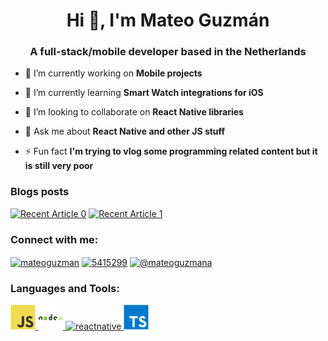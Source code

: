 <h1 align="center">Hi 👋, I'm Mateo Guzmán</h1>
<h3 align="center">A full-stack/mobile developer based in the Netherlands</h3>

- 🔭 I’m currently working on **Mobile projects**

- 🌱 I’m currently learning **Smart Watch integrations for iOS**

- 👯 I’m looking to collaborate on **React Native libraries**

- 💬 Ask me about **React Native and other JS stuff**

- ⚡ Fun fact **I'm trying to vlog some programming related content but it is still very poor**

### Blogs posts
<!-- BLOG-POST-LIST:START -->
<a target="_blank" href="https://github-readme-medium-recent-article.vercel.app/medium/@mateoguzmana/0"><img src="https://github-readme-medium-recent-article.vercel.app/medium/@mateoguzmana/0" alt="Recent Article 0"></a>
<a target="_blank" href="https://github-readme-medium-recent-article.vercel.app/medium/@mateoguzmana/1"><img src="https://github-readme-medium-recent-article.vercel.app/medium/@mateoguzmana/1" alt="Recent Article 1"></a>
<!-- BLOG-POST-LIST:END -->

<h3 align="left">Connect with me:</h3>
<p align="left">
<a href="https://linkedin.com/in/mateoguzman" target="blank"><img align="center" src="https://raw.githubusercontent.com/rahuldkjain/github-profile-readme-generator/master/src/images/icons/Social/linked-in-alt.svg" alt="mateoguzman" height="30" width="40" /></a>
<a href="https://stackoverflow.com/users/5415299" target="blank"><img align="center" src="https://raw.githubusercontent.com/rahuldkjain/github-profile-readme-generator/master/src/images/icons/Social/stack-overflow.svg" alt="5415299" height="30" width="40" /></a>
<a href="https://medium.com/@mateoguzmana" target="blank"><img align="center" src="https://raw.githubusercontent.com/rahuldkjain/github-profile-readme-generator/master/src/images/icons/Social/medium.svg" alt="@mateoguzmana" height="30" width="40" /></a>
</p>

<h3 align="left">Languages and Tools:</h3>
<p align="left"> <a href="https://developer.mozilla.org/en-US/docs/Web/JavaScript" target="_blank" rel="noreferrer"> <img src="https://raw.githubusercontent.com/devicons/devicon/master/icons/javascript/javascript-original.svg" alt="javascript" width="40" height="40"/> </a> <a href="https://nodejs.org" target="_blank" rel="noreferrer"> <img src="https://raw.githubusercontent.com/devicons/devicon/master/icons/nodejs/nodejs-original-wordmark.svg" alt="nodejs" width="40" height="40"/> </a> <a href="https://reactnative.dev/" target="_blank" rel="noreferrer"> <img src="https://reactnative.dev/img/header_logo.svg" alt="reactnative" width="40" height="40"/> </a> <a href="https://www.typescriptlang.org/" target="_blank" rel="noreferrer"> <img src="https://raw.githubusercontent.com/devicons/devicon/master/icons/typescript/typescript-original.svg" alt="typescript" width="40" height="40"/> </a> </p>
